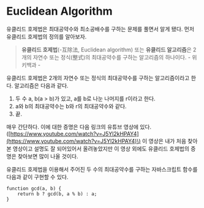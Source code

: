 # Euclidean Algorithm

유클리드 호제법은 최대공약수와 최소공배수를 구하는 문제를 풀면서 알게 됐다. 먼저 유클리드 호제법의 정의를 알아보자. 

> **유클리드 호제법**\(-互除法, Euclidean algorithm\) 또는 **유클리드 알고리즘**은 2개의 자연수 또는 정식\(整式\)의 최대공약수를 구하는 알고리즘의 하나이다. - 위키백과 -

유클리드 호제법은 2개의 자연수 또는 정식의 최대공약수를 구하는 알고리즘이라고 한다. 알고리즘은 다음과 같다. 

1. 두 수 a, b\(a &gt; b\)가 있고, a를 b로 나눈 나머지를 r이라고 한다. 
2. a와 b의 최대공약수는 b와 r의 최대공약수와 같다. 
3. 끝. 

매우 간단하다. 이에 대한 증명은 다음 링크의 유튜브 영상에 있다. \([https://www.youtube.com/watch?v=J5Yl2kHPAY4](https://www.youtube.com/watch?v=J5Yl2kHPAY4)\) 이 영상은 내가 처음 찾아본 영상이고 설명도 잘 되어있어서 올려놓았지만 이 영상 외에도 유클리드 호제법의 증명은 찾아보면 많이 나올 것이다. 

유클리드 호제법을 이용해서 주어진 두 수의 최대공약수를 구하는 자바스크립트 함수를 다음과 같이 구현할 수 있다. 

```text
function gcd(a, b) {
    return b ? gcd(b, a % b) : a;
}
```



